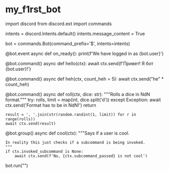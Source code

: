 # my_f1rst_bot
import discord
from discord.ext import commands

intents = discord.Intents.default()
intents.message_content = True

bot = commands.Bot(command_prefix='$', intents=intents)

@bot.event
async def on_ready():
    print(f'We have logged in as {bot.user}')

@bot.command()
async def hello(ctx):
    await ctx.send(f'Привет! Я бот {bot.user}!')

@bot.command()
async def heh(ctx, count_heh = 5):
    await ctx.send("he" * count_heh)

@bot.command()
async def roll(ctx, dice: str):
    """Rolls a dice in NdN format."""
    try:
        rolls, limit = map(int, dice.split('d'))
    except Exception:
        await ctx.send('Format has to be in NdN!')
        return

    result = ', '.join(str(random.randint(1, limit)) for r in range(rolls))
    await ctx.send(result)

@bot.group()
async def cool(ctx):
    """Says if a user is cool.

    In reality this just checks if a subcommand is being invoked.
    """
    if ctx.invoked_subcommand is None:
        await ctx.send(f'No, {ctx.subcommand_passed} is not cool')


bot.run("")
